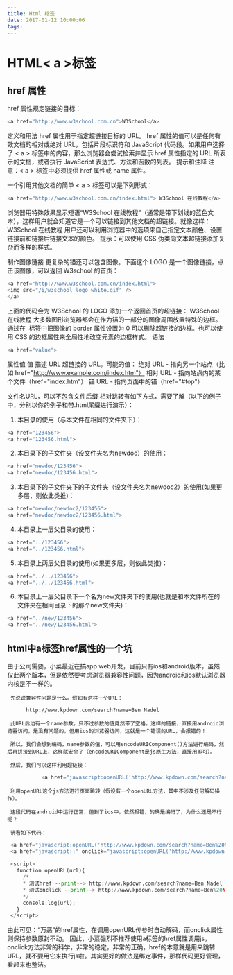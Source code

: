 ```yaml
---
title: Html 标签
date: 2017-01-12 10:00:06
tags:
---
```

# HTML< a >标签

##  href 属性

href 属性规定链接的目标：
```python
<a href="http://www.w3school.com.cn">W3School</a>
```
定义和用法
href 属性用于指定超链接目标的 URL。
href 属性的值可以是任何有效文档的相对或绝对 URL，包括片段标识符和 JavaScript 代码段。如果用户选择了 < a > 标签中的内容，那么浏览器会尝试检索并显示 href 属性指定的 URL 所表示的文档，或者执行 JavaScript 表达式、方法和函数的列表。
提示和注释
注意：< a > 标签中必须提供 href 属性或 name 属性。


一个引用其他文档的简单 < a > 标签可以是下列形式：
```python
<a href="http://www.w3school.com.cn/index.html"> W3School 在线教程</a>
```
浏览器用特殊效果显示短语“W3School 在线教程”（通常是带下划线的蓝色文本），这样用户就会知道它是一个可以链接到其他文档的超链接。就像这样：
W3School 在线教程
用户还可以利用浏览器中的选项来自己指定文本颜色、设置链接前和链接后链接文本的颜色。
提示：可以使用 CSS 伪类向文本超链接添加复杂而多样的样式。

制作图像链接
更复杂的锚还可以包含图像。下面这个 LOGO 是一个图像链接，点击该图像，可以返回 W3school 的首页：
```python
<a href="http://www.w3school.com.cn/index.html">
<img src="/i/w3school_logo_white.gif" />
</a>
```
上面的代码会为 W3School 的 LOGO 添加一个返回首页的超链接：
W3School 在线教程
大多数图形浏览器都会在作为锚的一部分的图像周围放置特殊的边框。通过在 <img> 标签中把图像的 border 属性设置为 0 可以删除超链接的边框。也可以使用 CSS 的边框属性来全局性地改变元素的边框样式。
语法
```python
<a href="value">
```
属性值
值    描述
URL	超链接的 URL。可能的值：
绝对 URL - 指向另一个站点（比如 href="http://www.example.com/index.htm"）
相对 URL - 指向站点内的某个文件（href="index.htm"）
锚 URL - 指向页面中的锚（href="#top"）

文件名URL，可以不包含文件后缀
相对跳转有如下方式，需要了解（以下的例子中，分别以你的例子和带.html尾缀进行演示）：
1. 本目录的使用（与本文件在相同的文件夹下）：

```python
<a href="123456">
<a href="123456.html">
```
2. 本目录下的子文件夹（设文件夹名为newdoc）的使用：

```python
<a href="newdoc/123456">
<a href="newdoc/123456.html">
```
3. 本目录下的子文件夹下的子文件夹（设文件夹名为newdoc2）的使用(如果更多层，则依此类推)：

```python
<a href="newdoc/newdoc2/123456">
<a href="newdoc/newdoc2/123456.html">
```
4. 本目录上一层父目录的使用：

```python
<a href="../123456">
<a href="../123456.html">
```
5. 本目录上两层父目录的使用(如果更多层，则依此类推)：

```python
<a href="../../123456">
<a href="../../123456.html">
```
6. 本目录上一层父目录下一个名为new文件夹下的使用(也就是和本文件所在的文件夹在相同目录下的那个new文件夹)：

```python
<a href="../new/123456">
<a href="../new/123456.html">
```
## html中a标签href属性的一个坑
由于公司需要，小菜最近在搞app web开发，目前只有ios和android版本，虽然仅此两个版本，但是依然要考虑浏览器兼容性问题，因为android和ios默认浏览器内核是不一样的。

     先说说兼容性问题是什么。假如有这样一个URL：

          http://www.kpdown.com/search?name=Ben Nadel 

     此URL后边有一个name参数，只不过参数的值竟然带了空格，这样的链接，直接用android浏览器访问，是没有问题的，但用ios的浏览器访问，这就是一个错误的URL，会报错的！

     所以，我们会想到编码，name参数的值，可以用encodeURIComponent()方法进行编码，然后再拼接到URL上，这样就安全了（encodeURIComponent是js原生方法，直接用即可）。

     然后，我们可以这样利用超链接：
```python
           <a href="javascript:openURL('http://www.kpdown.com/search?name=Ben%20Nadel');" >查询</a> 
```
     利用openURL这个js方法进行页面跳转（假设有一个openURL方法，其中不涉及任何解码操作）。

     这段代码在android中运行正常，但到了ios中，依然报错，的确是编码了，为什么还是不行呢？

     请看如下代码：

```python
 <a href="javascript:openURL('http://www.kpdown.com/search?name=Ben%20Nadel');">测试href</a>
 <a href="javascript:;" onclick="javascript:openURL('http://www.kpdown.com/search?name=Ben%20Nadel');">测试onclick</a>
 
 <script>
   function openURL(url){
     /*
     * 测试href --print--> http://www.kpdown.com/search?name=Ben Nadel
     * 测试onclick --print--> http://www.kpdown.com/search?name=Ben%20Nadel
     */
     console.log(url);
   }
 </script>
```
 
由此可见：“万恶”的href属性，在调用openURL传参时自动解码，而onclick属性则保持参数原封不动。
因此，小菜强烈不推荐使用a标签的href属性调用js，onclick方法非常的科学，非常的稳定，非常的正确，href的本意就是用来跳转URL，就不要用它来执行js啦。其实更好的做法是绑定事件，那样代码更好管理，看起来也整洁。
